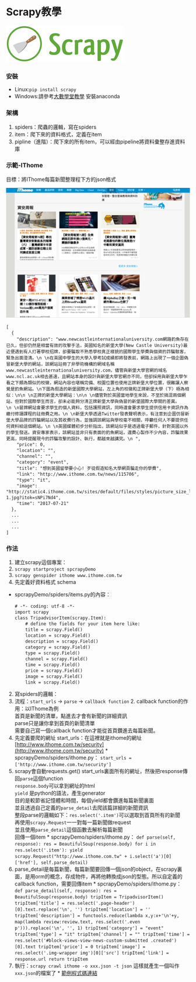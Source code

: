 # Scrapy教學

![scrapylogo](scrapylogo.png)

### 安裝

* Linux:`pip install scrapy`
* Windows:請參考[大數學堂教學](http://www.largitdata.com/course/67/) 安裝anaconda

### 架構

1. spiders：爬蟲的邏輯，寫在spiders
2. item：爬下來的資料格式，定義在item
3. pipline（進階）：爬下來的所有item，可以經由pipeline將資料彙整存進資料庫

### 示範-IThome

目標：將IThome每篇新聞整理程下方的json格式

![ithome](ithome.png)

```
[
  {
    "description": "www.newcastleinternationaluniversity.com網路釣魚存在已久，但卻仍然是相當有效的攻擊手法，英國知名的新堡大學(New Castle University)最近便遇到有人打著學校招牌，卻要騙取不熟悉學校真正樣貌的國際學生學費與個資的詐騙駭客，緊急出面澄清。\n \n在英國中學生的大學入學考試成績即將發表前，網路上出現了一個企圖偽冒新堡大學的網站，該網站註冊了非學術機構的網域名稱www.newcastleinternationaluniversity.com，儘管與新堡大學官網的域名www.ncl.ac.uk相去甚遠，且網站本身的設計與新堡大學官網亦不同，但卻採用與新堡大學乍看之下頗為類似的校徽，網站內容也堪稱完備、校園位置也使用正牌新堡大學位置，很難讓人察覺是釣魚網站。\n下圖為假造的新堡國際大學網站，左上角的校徽和正牌新堡大學（下）極為相似：\n\n \n正牌的新堡大學網站：\n\n \n儘管對於英國當地學生來說，不至於搞混兩個網站，但對於國際學生而言，卻未必能夠分清正牌新堡大學與偽冒的新堡國際大學間的差異。\n \n冒牌網站會要求學生的個人資料，包括護照資訊，同時還會要求學生提供信用卡資訊作為繳付修讀課程的註冊費之用。\n \n新堡大學透過Twitter發表聲明表示，有注意到企圖仿冒新堡大學品牌的詐騙網站以及其收費行為，並強調該網站與學校毫不相關，呼籲任何人不要提供任何資料給這個網站。\n \n英國媒體初步分析指出，該網站似乎是透過電子郵件，針對英國以外的學生發送。資安專家表示，該網站並非只有表面的釣魚網站，還費心製作不少內容，詐騙效果更高，同時提醒現今的詐騙攻擊的設計、執行，都越來越講究。\n ",
    "price": 0,
    "location": "",
    "channel": "",
    "category": "event",
    "title": "想到英國留學要小心! 歹徒假造知名大學網頁騙走你的學費",
    "link": "http://www.ithome.com.tw/news/115706",
    "type": "it",
    "image": "http://static4.ithome.com.tw/sites/default/files/styles/picture_size_large/public/field/image/new-1.jpg?itok=sNPi7Nd4",
    "time": "2017-07-21"
  },
  ...
  ...
  ...
]
```

### 作法
1. 建立scrapy這個專案：
  2. `scrapy startproject spcrapyDemo`
  3. `scrapy genspider ithome www.ithome.com.tw`
1. 先定義好資料格式 schema
  * spcrapyDemo/spiders/items.py的內容：
    ```
    # -*- coding: utf-8 -*-
    import scrapy
    class TripadvisorItem(scrapy.Item):
        # define the fields for your item here like:
        title = scrapy.Field()
        location = scrapy.Field()
        description = scrapy.Field()
        category = scrapy.Field()
        type = scrapy.Field()
        channel = scrapy.Field()
        time = scrapy.Field()
        price = scrapy.Field()
        image = scrapy.Field()
        link = scrapy.Field()
    ```
2. 寫spiders的邏輯：
  1. 流程：`start_urls` -> `parse` -> `callback function`
    2. callback function的作用：以IThome為例  
    首頁是新聞的清單，點進去才會有新聞的詳細資訊  
    parse只是讓你拿到首頁的新聞清單  
    需要自己寫一個callback function才能從首頁鑽進去每篇新聞。
  1. 先定義要爬的網址 start_urls：在這裡就是ithome的網址 [http://www.ithome.com.tw/security](http://www.ithome.com.tw/security)
    * spcrapyDemo/spiders/ithome.py：
    ```
    start_urls = ['http://www.ithome.com.tw/security']
    ```
  2. scrapy會自動requests.get() start_urls裏面所有的網址，然後把response傳回`parse`這個function  
  `response.body`可以拿到網址的html  
  `yield` 是python的語法，產生generator  
  目的是較節省記憶體和時間，每個yield都會鑽進每篇新聞裏面  
  並且透過自己定義的`parse_detail`去爬該篇詳細的新聞資訊  
  整段parse的邏輯如下：`res.select('.item')`可以選取到首頁所有的新聞  
  再使用`scrapy.Request`一一對每一篇新聞做request  
  並且使用`parse_detail`這個函數去解析每篇新聞  
  回傳一個item
    * spcrapyDemo/spiders/ithome.py：
    ```
    def parse(self, response):
		res = BeautifulSoup(response.body)
		for i in res.select('.item'):
			yield scrapy.Request("http://www.ithome.com.tw" + i.select('a')[0]['href'], self.parse_detail)
    ```
  3. parse_detail是每篇新聞，每篇新聞要回傳一個json的object，在scrapy裏面，是用orm的概念，存成物件，再將他轉換成json的型態。所以自定義的callback function，需要回傳item
    * spcrapyDemo/spiders/ithome.py：
    ```
    def parse_detail(self, response):
		res = BeautifulSoup(response.body)
		tripItem = TripadvisorItem()
		tripItem['title'] = res.select('.page-header')[0].text.replace('\n', '')
		tripItem['location'] = ''
		tripItem['description'] = functools.reduce(lambda x,y:x+'\n'+y, map(lambda review:review.text, res.select('.even p'))).replace('\n', '', 1)
		tripItem['category'] = "event"
		tripItem['type'] = "it"
		tripItem['channel'] = ""
		tripItem['time'] = res.select('#block-views-view-news-custom-submitted .created')[0].text
		tripItem['price'] = 0
		tripItem['image'] = res.select('.img-wrapper img')[0]['src']
		tripItem['link'] = response.url
		return tripItem
    ```
  4. 執行：`scrapy crawl ithome -o xxx.json -t json` 這樣就產生一個叫作`xxx.json`的檔案了
    * [範例程式碼連結](https://github.com/UDICatNCHU/User-Interest-Extraction-API/tree/master/restaurant%2Battractions)
